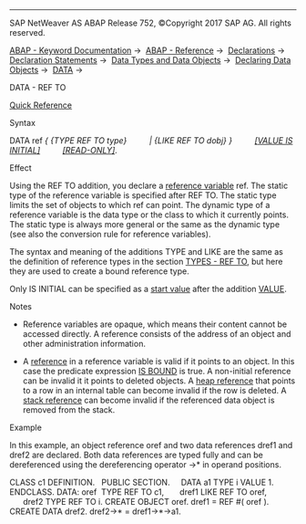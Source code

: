   

* * *

SAP NetWeaver AS ABAP Release 752, ©Copyright 2017 SAP AG. All rights reserved.

[ABAP - Keyword Documentation](javascript:call_link\('abenabap.htm'\)) →  [ABAP - Reference](javascript:call_link\('abenabap_reference.htm'\)) →  [Declarations](javascript:call_link\('abendeclarations.htm'\)) →  [Declaration Statements](javascript:call_link\('abenabap_declarations.htm'\)) →  [Data Types and Data Objects](javascript:call_link\('abentypes_and_objects.htm'\)) →  [Declaring Data Objects](javascript:call_link\('abenobjects_statements.htm'\)) →  [DATA](javascript:call_link\('abapdata.htm'\)) → 

DATA - REF TO

[Quick Reference](javascript:call_link\('abapdata_shortref.htm'\))

Syntax

DATA ref *{* *{*TYPE REF TO type*}*
         *|* *{*LIKE REF TO dobj*}* *}*
         [*\[*VALUE IS INITIAL*\]*](javascript:call_link\('abapdata_options.htm'\))
         [*\[*READ-ONLY*\]*](javascript:call_link\('abapdata_options.htm'\)).

Effect

Using the REF TO addition, you declare a [reference variable](javascript:call_link\('abenreference_variable_glosry.htm'\) "Glossary Entry") ref. The static type of the reference variable is specified after REF TO. The static type limits the set of objects to which ref can point. The dynamic type of a reference variable is the data type or the class to which it currently points. The static type is always more general or the same as the dynamic type (see also the conversion rule for reference variables).

The syntax and meaning of the additions TYPE and LIKE are the same as the definition of reference types in the section [TYPES - REF TO](javascript:call_link\('abaptypes_references.htm'\)), but here they are used to create a bound reference type.

Only IS INITIAL can be specified as a [start value](javascript:call_link\('abenstart_value_glosry.htm'\) "Glossary Entry") after the addition [VALUE](javascript:call_link\('abapdata_options.htm'\)).

Notes

-   Reference variables are opaque, which means their content cannot be accessed directly. A reference consists of the address of an object and other administration information.
    
-   A [reference](javascript:call_link\('abenreference_glosry.htm'\) "Glossary Entry") in a reference variable is valid if it points to an object. In this case the predicate expression [IS BOUND](javascript:call_link\('abenlogexp_bound.htm'\)) is true. A non-initial reference can be invalid it it points to deleted objects. A [heap reference](javascript:call_link\('abenheap_reference_glosry.htm'\) "Glossary Entry") that points to a row in an internal table can become invalid if the row is deleted. A [stack reference](javascript:call_link\('abenstack_reference_glosry.htm'\) "Glossary Entry") can become invalid if the referenced data object is removed from the stack.
    

Example

In this example, an object reference oref and two data references dref1 and dref2 are declared. Both data references are typed fully and can be dereferenced using the dereferencing operator \->\* in operand positions.

CLASS c1 DEFINITION.
  PUBLIC SECTION.
    DATA a1 TYPE i VALUE 1.
ENDCLASS.
DATA: oref  TYPE REF TO c1,
      dref1 LIKE REF TO oref,
      dref2 TYPE REF TO i.
CREATE OBJECT oref.
dref1 = REF #( oref ).
CREATE DATA dref2.
dref2->\* = dref1->\*->a1.